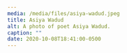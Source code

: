 ```yaml
---
media: /media/files/asiya-wadud.jpeg
title: Asiya Wadud
alt: A photo of poet Asiya Wadud.
caption: ""
date: 2020-10-08T18:41:00-0500
---
```

